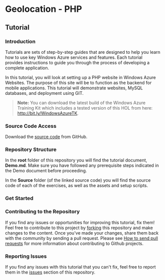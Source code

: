 ﻿# Geolocation - PHP #

## Tutorial ##

### Introduction ###

Tutorials are sets of step-by-step guides that are designed to help you learn how to use key Windows Azure services and features.  Each tutorial provides instructions to guide you through the process of developing a complete application.

In this tutorial, you will look at setting up a PHP website in Windows Azure Websites.  The purpose of this site will be to function as the backend for mobile applications.  This tutorial will demonstrate websites, MySQL databases, and deployment using GIT.

> **Note:** You can download the latest build of the Windows Azure Training Kit which includes a tested version of this HOL from here: http://bit.ly/WindowsAzureTK.

### Source Code Access ###

Download the [source code](https://github.com/WindowsAzure-Samples/Geolocation-PHP-Service) from GitHub.

### Repository Structure ###

In the **root** folder of this repository you will find the tutorial document, **Demo.md**. Make sure you have followed any prerequisite steps indicated in the Demo document before proceeding. 

In the **Source** folder (of the linked source code) you will find the source code of each of the exercises, as well as the assets and setup scripts.

### Get Started ###


### Contributing to the Repository ###

If you find any issues or opportunities for improving this tutorial, fix them!  Feel free to contribute to this project by [forking](http://help.github.com/fork-a-repo/) this repository and make changes to the content.  Once you've made your changes, share them back with the community by sending a pull request. Please see [How to send pull requests](http://help.github.com/send-pull-requests/) for more information about contributing to Github projects.

### Reporting Issues ###

If you find any issues with this tutorial that you can't fix, feel free to report them in the [issues](https://github.com/WindowsAzure-Samples/Geolocation-PHP-Service/issues) section of this repository.